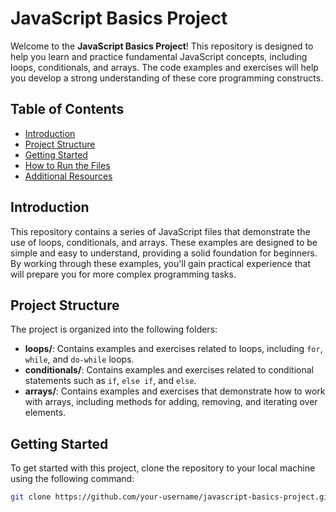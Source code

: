 # JavaScript Basics Project

Welcome to the **JavaScript Basics Project**! This repository is designed to help you learn and practice fundamental JavaScript concepts, including loops, conditionals, and arrays. The code examples and exercises will help you develop a strong understanding of these core programming constructs.

## Table of Contents

- [Introduction](#introduction)
- [Project Structure](#project-structure)
- [Getting Started](#getting-started)
- [How to Run the Files](#how-to-run-the-files)
- [Additional Resources](#additional-resources)

## Introduction

This repository contains a series of JavaScript files that demonstrate the use of loops, conditionals, and arrays. These examples are designed to be simple and easy to understand, providing a solid foundation for beginners. By working through these examples, you'll gain practical experience that will prepare you for more complex programming tasks.

## Project Structure

The project is organized into the following folders:

- **loops/**: Contains examples and exercises related to loops, including `for`, `while`, and `do-while` loops.
- **conditionals/**: Contains examples and exercises related to conditional statements such as `if`, `else if`, and `else`.
- **arrays/**: Contains examples and exercises that demonstrate how to work with arrays, including methods for adding, removing, and iterating over elements.

## Getting Started

To get started with this project, clone the repository to your local machine using the following command:

```bash
git clone https://github.com/your-username/javascript-basics-project.git
